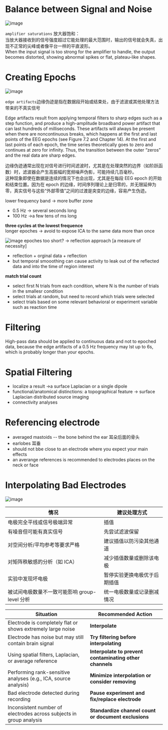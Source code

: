 
# Balance between Signal and Noise 
![image](https://github.com/user-attachments/assets/2be8ea8a-3a89-4783-b836-c415228467ba)

`amplifier saturations` 放大器饱和： <br> 
当放大器接收到的信号强度超过它能处理的最大范围时，输出的信号就会失真，出现不正常的尖峰或者像平台一样的平直波形。 <br> 
When the input signal is too strong for the amplifier to handle, the output becomes distorted, showing abnormal spikes or flat, plateau-like shapes. <br> 

# Creating Epochs

![image](https://github.com/user-attachments/assets/2a756711-5ce5-4517-be02-b6459466ec7c)

`edge artifacts`边缘伪迹是指在数据段开始或结束处，由于滤波或其他处理方法带来的不真实信号 

Edge artifacts result from applying temporal filters to sharp edges such as a step function, and produce a high-amplitude broadband power artifact that can last hundreds of milliseconds. These artifacts will always be present when there are noncontinuous breaks, which happens at the first and last points of the EEG epochs (see Figure 7.2 and Chapter 14). At the first and last points of each epoch, the time series theoretically goes to zero and continues at zero for infinity. Thus, the transition between the outer “zeros” and the real data are sharp edges.

边缘伪迹通常出现在对信号进行时间滤波时，尤其是在处理突然的边界（如阶跃函数）时，滤波器会产生高振幅的宽频噪声伪影，可能持续几百毫秒。<br>
这种现象即使在数据是连续的情况下也会出现，尤其是在每段 EEG epoch 的开始和结束位置。因为在 epoch 的边缘，时间序列理论上是归零的，并无限延伸为零，真实信号与这些“外部零值”之间的过渡是突变的边缘，容易产生伪迹。<br>

lower frequency band -> more buffer zone 
* 0.5 Hz -> several seconds long
* 100 Hz ->a few tens of ms long

**three cycles at the lowest frequence** <br> 
longer epoches -> avoid to expose ICA to the same data more than once <br> 

![image](https://github.com/user-attachments/assets/c22e3e9c-7498-4bfc-8bdc-454025cb4eaa)
epoches too short? -> reflection approach [a measure  of necessity]
* reflection + orginal data + reflection
* but temporal smooothing can cause activity to  leak out of the reflected data and into the time of region interest

**match trial count** 
* select first N trials from each condition, where N is the number of trials in the smallesr condition 
* select trials at random, but need to record which trials were selected
* select trials based on some relevant behavioral or experiment variable such as reaction time

# Filtering
High-pass data should be applied to continuous data and not to epoched data, because the edge artifacts of a 0.5 Hz frequency may lst up to 6s, which is probably longer than your epochs. 

# Spatial Filtering 

* localize a result ->a surface Laplacian or a single dipole
* functional/anatomical distinctions: a topographical feature -> surface Laplacian distributed source imaging
* connectivity analyses

# Referencing electrode 
* averaged mastoids -- the bone behind the ear 耳朵后面的骨头
* earlobes 耳垂
* should not bbe close to an electrode where you expect your main effects
* an averange references is recommended to electrodes places on the neck or face

# Interpolating Bad Electrodes 

![image](https://github.com/user-attachments/assets/651c9bef-98f0-40b5-9606-71ca26774946)

| 情况                            | 建议处理方式         |
| ----------------------------- | -------------- |
| 电极完全平线或信号极端异常                 | 插值             |
| 有噪音但可能有真实信号                   | 先尝试滤波保留        |
| 对空间分析/平均参考等要求严格               | 建议插值以防污染其他通道   |
| 对矩阵秩敏感的分析（如 ICA）              | 减少插值数量或删除该电极   |
| 实验中发现坏电极                      | 暂停实验更换电极优于后期插值 |
| 被试间电极数量不一致可能影响 group-level 分析 | 统一电极数量或记录删减情况  |


| **Situation**                                                       | **Recommended Action**                                  |
| ------------------------------------------------------------------- | ------------------------------------------------------- |
| Electrode is completely flat or shows extremely large noise         | **Interpolate**                                         |
| Electrode has noise but may still contain brain signal              | **Try filtering before interpolating**                  |
| Using spatial filters, Laplacian, or average reference              | **Interpolate to prevent contaminating other channels** |
| Performing rank-sensitive analyses (e.g., ICA, source analysis)     | **Minimize interpolation or consider removing**         |
| Bad electrode detected during recording                             | **Pause experiment and fix/replace electrode**          |
| Inconsistent number of electrodes across subjects in group analysis | **Standardize channel count or document exclusions**    |


